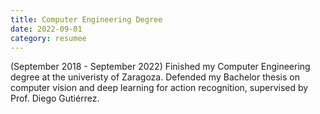 ```yaml
---
title: Computer Engineering Degree
date: 2022-09-01
category: resumee
---
```


(September 2018 - September 2022)
Finished my Computer Engineering degree at the univeristy of Zaragoza.
Defended my Bachelor thesis on computer vision and deep learning for action recognition, supervised by Prof. Diego Gutiérrez.
